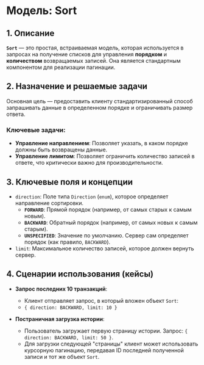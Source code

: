 # Модель: Sort

## 1. Описание

**`Sort`** — это простая, встраиваемая модель, которая используется в запросах на получение списков для управления **порядком** и **количеством** возвращаемых записей. Она является стандартным компонентом для реализации пагинации.

## 2. Назначение и решаемые задачи

Основная цель — предоставить клиенту стандартизированный способ запрашивать данные в определенном порядке и ограничивать размер ответа.

### Ключевые задачи:
- **Управление направлением**: Позволяет указать, в каком порядке должны быть возвращены данные.
- **Управление лимитом**: Позволяет ограничить количество записей в ответе, что критически важно для производительности.

## 3. Ключевые поля и концепции

- `direction`: Поле типа `Direction` (`enum`), которое определяет направление сортировки.
  - **`FORWARD`**: Прямой порядок (например, от самых старых к самым новым).
  - **`BACKWARD`**: Обратный порядок (например, от самых новых к самым старым).
  - **`UNSPECIFIED`**: Значение по умолчанию. Сервер сам определяет порядок (как правило, `BACKWARD`).
- `limit`: Максимальное количество записей, которое должен вернуть сервер.

## 4. Сценарии использования (кейсы)

- **Запрос последних 10 транзакций**:
  - Клиент отправляет запрос, в который вложен объект `Sort`:
  - `{ direction: BACKWARD, limit: 10 }`

- **Постраничная загрузка истории**:
  - Пользователь загружает первую страницу истории. Запрос: `{ direction: BACKWARD, limit: 50 }`.
  - Для загрузки следующей "страницы" клиент может использовать курсорную пагинацию, передавая ID последней полученной записи и тот же объект `Sort`.
